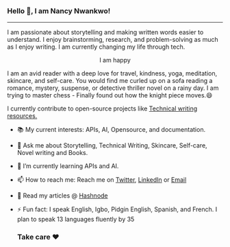  ### Hello 👋, I am Nancy Nwankwo!
 
***
I am passionate about storytelling and making written words easier to understand. 
I enjoy brainstorming, research, and problem-solving as much as I enjoy writing. I am currently changing my life through tech.

<p align="center"> I am happy</p>

I am an avid reader with a deep love for travel, kindness, yoga, meditation, skincare, and self-care. You would find me curled up on a sofa reading a romance, mystery, suspense, or detective thriller novel on a rainy day. I am trying to master chess - Finally found out how the knight piece moves.😄

I currently contribute to open-source projects like [Technical writing resources.](https://github.com/CynthiaPeter/Technical-Writing-Resources)

 - 📚 My current interests: APIs, AI, Opensource, and documentation.
 - 💬 Ask me about Storytelling, Technical Writing, Skincare, Self-care, Novel writing and Books.
 - 🌱 I’m currently learning APIs and AI.
 - 📫 How to reach me: Reach me on [Twitter](https://twitter.com/iwriteng), [LinkedIn](www.linkedin.com/in/nancy-nwankwo)       or [Email](mailto:nancydesire5@gmail.com)
 - 📑 Read my articles @ [Hashnode](https://nancywrites.hashnode.dev/)
 - ⚡ Fun fact: I speak English, Igbo, Pidgin English, Spanish, and French. I plan to speak 13 languages fluently by 35

     ### Take care ❤️
   

<!--
**warriorbadass/warriorbadass** is a ✨ _special_ ✨ repository because its `README.md` (this file) appears on your GitHub profile.

Here are some ideas to get you started:

- 🔭 I’m currently working on ...
- 🌱 I’m currently learning ...
- 👯 I’m looking to collaborate on ...
- 🤔 I’m looking for help with ...
- 💬 Ask me about ...Storytelling, Technical Writing, Skincare, Self-care, Novel writing and Books 
- 📫 How to reach me: ... Reach me on Twitter or Email
- 😄 Pronouns: ... She/her
- ⚡ Fun fact: ... I speak English, Igbo, Spanish, and French. I plan to speak 13 languages fluently by 35
-->

